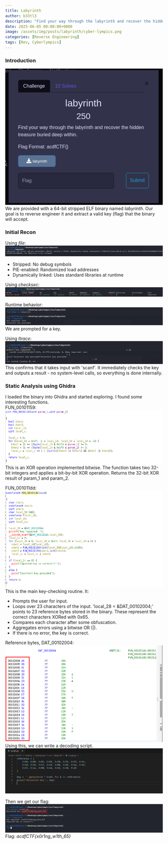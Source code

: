 ```yaml
---
title: Labyrinth
author: b33tl3
description: "Find your way through the labyrinth and recover the hidden treasure within."
date: 2025-06-05 00:00:00+0000
image: /assets/img/posts/labyrinth/cyber-lympics.png
categories: [Reverse Engineering]
tags: [Rev, Cyberlympics]
---
```


### Introduction
![Challenge](/assets/img/posts/labyrinth/laby.png) <br>
We are provided with a 64-bit stripped ELF binary named _labyrinth_. Our goal is to reverse engineer it and extract a valid key (flag) that the binary will accept.

### Initial Recon
Using _file_: <br>
![Challenge](/assets/img/posts/labyrinth/file.png) <br>
  - Stripped: No debug symbols
  - PIE-enabled: Randomized load addresses
  - Dynamically linked: Uses standard libraries at runtime

Using _checksec_: <br>
![Challenge](/assets/img/posts/labyrinth/checksec.png) <br>

Runtime behavior: <br>
![Challenge](/assets/img/posts/labyrinth/run.png) <br>
We are prompted for a key. 

Using _ltrace_: <br>
![Challenge](/assets/img/posts/labyrinth/ltrace.png) <br>
This confirms that it takes input with 'scanf'.
It immediately checks the key and outputs a result - no system-level calls, so everything is done internally.

### Static Analysis using Ghidra
I loaded the binary into Ghidra and started exploring. I found some interesting functions. <br>
FUN_00101159:  <br> ![Challenge](/assets/img/posts/labyrinth/159.png) <br>
This is an XOR operation implemented bitwise. The function takes two 32-bit integers and applies a bit-by-bit XOR operation. Returns the 32-bit XOR result of param_1 and param_2.

FUN_001011dd: <br> ![Challenge](/assets/img/posts/labyrinth/1dd.png) <br>
This is the main key-checking routine. It:
  - Prompts the user for input.
  - Loops over 23 characters of the input. 'local_28 = &DAT_00102004;' points to 23 reference bytes stored in the binary. These represent the correct characters XORed with 0x65.
  - Compares each character after some obfuscation.
  - Aggregates errors using a bitwise OR (|).
  - If there is no error, the key  is correct. <br>

Reference bytes, DAT_00102004: <br>
![Challenge](/assets/img/posts/labyrinth/ref.png) <br>
Using this, we can write a decoding script.
![Challenge](/assets/img/posts/labyrinth/script.png) <br>

Then we get our flag: ![Challenge](/assets/img/posts/labyrinth/flag.png) <br>
Flag: _acdfCTF{x0r1ng_w1th_65}_
